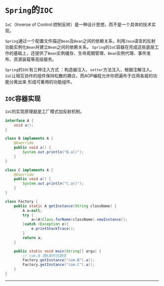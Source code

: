 # `Spring`的`IOC`

`IoC`（Inverse of Control:控制反转）是⼀种设计思想，⽽不是⼀个具体的技术实现。

`Spring`通过一个配置文件描述`Bean`及`Bean`之间的依赖关系，利用`Java`语言的反射功能实例化`Bean`并建立`Bean`之间的依赖关系。
`Spring`的`IoC`容器在完成这些底层工作的基础上，还提供了`Bean`实例缓存、生命周期管理、`Bean`实例代理、事件发布、资源装载等高级服务。

`Spring`的`IOC`有三种注入方式 ：构造器注入、`setter`方法注入、根据注解注入。
`IoC`让相互协作的组件保持松散的耦合，而AOP编程允许你把遍布于应用各层的功能分离出来
形成可重用的功能组件。

## <div id="ioc_rqsx">`IOC`容器实现</div>
`IoC`的实现原理就是工厂模式加反射机制。
```java
interface A {
    void a();
}

class B implements A {
    @Override
    public void a() {
        System.out.println("B.a()");
    }
}

class C implements A {
    @Override
    public void a() {
        System.out.println("C.a()");
    }
}

class Factory {
    public static A getInstance(String className) {
        A a=null;
        try {
            a=(A)Class.forName(className).newInstance();
        }catch (Exception e){
            e.printStackTrace();
        }
        return a;
    }

    public static void main(String[] args) {
        // com.B 是B类的包路径
        Factory.getInstance("com.B").a();
        Factory.getInstance("com.C").a();
    }
}
```


----
